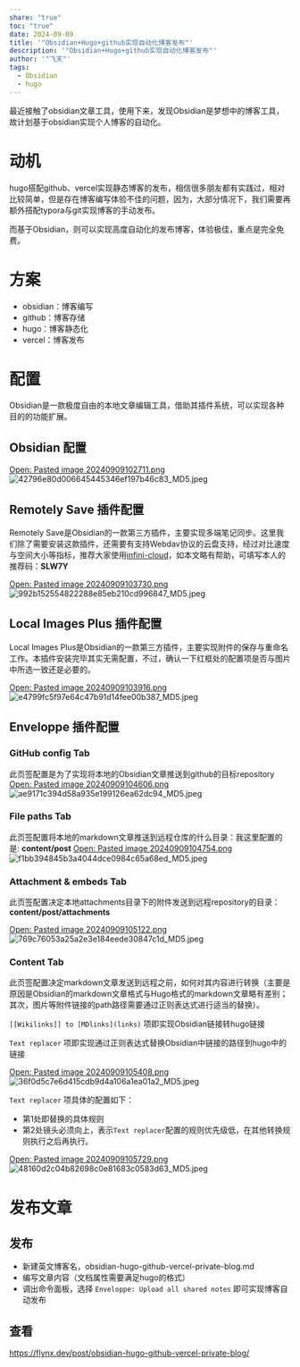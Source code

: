 ```yaml
---
share: "true"
toc: "true"
date: 2024-09-09
title: '"Obsidian+Hugo+github实现自动化博客发布"'
description: '"Obsidian+Hugo+github实现自动化博客发布"'
author: '"飞天"'
tags:
  - Obsidian
  - hugo
---
```


最近接触了obsidian文章工具，使用下来，发现Obsidian是梦想中的博客工具，故计划基于obsidian实现个人博客的自动化。

# 动机

hugo搭配github、vercel实现静态博客的发布，相信很多朋友都有实践过，相对比较简单，但是存在博客编写体验不佳的问题，因为，大部分情况下，我们需要再额外搭配typora与git实现博客的手动发布。

而基于Obsidian，则可以实现高度自动化的发布博客，体验极佳，重点是完全免费。

# 方案
- obsidian：博客编写
- github：博客存储
- hugo：博客静态化
- vercel：博客发布

# 配置

Obsidian是一款极度自由的本地文章编辑工具，借助其插件系统，可以实现各种目的的功能扩展。

## Obsidian 配置

[Open: Pasted image 20240909102711.png](/post/attachments/42796e80d006645445346ef197b46c83_MD5.jpeg)
![42796e80d006645445346ef197b46c83_MD5.jpeg](/post/attachments/42796e80d006645445346ef197b46c83_MD5.jpeg)
## Remotely Save  插件配置

Remotely Save是Obsidian的一款第三方插件，主要实现多端笔记同步。这里我们除了需要安装这款插件，还需要有支持Webdav协议的云盘支持，经过对比速度与空间大小等指标，推荐大家使用[infini-cloud](https://infini-cloud.net/)，如本文略有帮助，可填写本人的推荐码：**SLW7Y**

[Open: Pasted image 20240909103730.png](/post/attachments/992b152554822288e85eb210cd996847_MD5.jpeg)
![992b152554822288e85eb210cd996847_MD5.jpeg](/post/attachments/992b152554822288e85eb210cd996847_MD5.jpeg)

## Local Images Plus 插件配置
Local Images Plus是Obsidian的一款第三方插件，主要实现附件的保存与重命名工作。本插件安装完毕其实无需配置，不过，确认一下红框处的配置项是否与图片中所选一致还是必要的。

[Open: Pasted image 20240909103916.png](/post/attachments/e4799fc5f97e64c47b91d14fee00b387_MD5.jpeg)
![e4799fc5f97e64c47b91d14fee00b387_MD5.jpeg](/post/attachments/e4799fc5f97e64c47b91d14fee00b387_MD5.jpeg)
## Enveloppe 插件配置

### GitHub config Tab
此页签配置是为了实现将本地的Obsidian文章推送到github的目标repository
[Open: Pasted image 20240909104606.png](/post/attachments/ae9171c394d58a935e199126ea62dc94_MD5.jpeg)
![ae9171c394d58a935e199126ea62dc94_MD5.jpeg](/post/attachments/ae9171c394d58a935e199126ea62dc94_MD5.jpeg)
### File paths Tab

此页签配置将本地的markdown文章推送到远程仓库的什么目录：我这里配置的是: **content/post**
[Open: Pasted image 20240909104754.png](/post/attachments/f1bb394845b3a4044dce0984c65a68ed_MD5.jpeg)
![f1bb394845b3a4044dce0984c65a68ed_MD5.jpeg](/post/attachments/f1bb394845b3a4044dce0984c65a68ed_MD5.jpeg)

### Attachment & embeds Tab

此页签配置决定本地attachments目录下的附件发送到远程repository的目录：**content/post/attachments**

[Open: Pasted image 20240909105122.png](/post/attachments/769c76053a25a2e3e184eede30847c1d_MD5.jpeg)
![769c76053a25a2e3e184eede30847c1d_MD5.jpeg](/post/attachments/769c76053a25a2e3e184eede30847c1d_MD5.jpeg)

###  Content Tab

此页签配置决定markdown文章发送到远程之前，如何对其内容进行转换（主要是原因是Obsidian的markdown文章格式与Hugo格式的markdown文章略有差别；其次，图片等附件链接的path路径需要通过正则表达式进行适当的替换）。

`[[Wikilinks]] to [MDlinks](links)` 项即实现Obsidian链接转hugo链接

`Text replacer` 项即实现通过正则表达式替换Obsidian中链接的路径到hugo中的链接

[Open: Pasted image 20240909105408.png](/post/attachments/36f0d5c7e6d415cdb9d4a106a1ea01a2_MD5.jpeg)
![36f0d5c7e6d415cdb9d4a106a1ea01a2_MD5.jpeg](/post/attachments/36f0d5c7e6d415cdb9d4a106a1ea01a2_MD5.jpeg)


`Text replacer` 项具体的配置如下：

- 第1处即替换的具体规则
- 第2处镜头必须向上，表示`Text replacer`配置的规则优先级低，在其他转换规则执行之后再执行。

[Open: Pasted image 20240909105729.png](/post/attachments/48160d2c04b82698c0e81683c0583d63_MD5.jpeg)
![48160d2c04b82698c0e81683c0583d63_MD5.jpeg](/post/attachments/48160d2c04b82698c0e81683c0583d63_MD5.jpeg)


# 发布文章

## 发布

- 新建英文博客名，obsidian-hugo-github-vercel-private-blog.md
- 编写文章内容（文档属性需要满足hugo的格式）
- 调出命令面板，选择 `Enveloppe: Upload all shared notes` 即可实现博客自动发布
## 查看

https://flynx.dev/post/obsidian-hugo-github-vercel-private-blog/